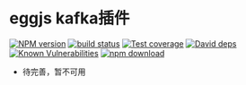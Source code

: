 # eggjs kafka插件

[![NPM version][npm-image]][npm-url]
[![build status][travis-image]][travis-url]
[![Test coverage][codecov-image]][codecov-url]
[![David deps][david-image]][david-url]
[![Known Vulnerabilities][snyk-image]][snyk-url]
[![npm download][download-image]][download-url]

[npm-image]: https://img.shields.io/npm/v/egg-kafka.svg?style=flat-square
[npm-url]: https://npmjs.org/package/egg-kafka
[travis-image]: https://img.shields.io/travis/ntfs32/egg-kafka.svg?style=flat-square
[travis-url]: https://travis-ci.org/ntfs32/egg-kafka
[codecov-image]: https://codecov.io/gh/ntfs32/egg-kafka/branch/master/graph/badge.svg
[codecov-url]: https://codecov.io/gh/ntfs32/egg-kafka
[david-image]: https://img.shields.io/david/ntfs32/egg-kafka.svg?style=flat-square
[david-url]: https://david-dm.org/ntfs32/egg-kafka
[snyk-image]: https://snyk.io/test/github/ntfs32/egg-kafka/badge.svg?style=flat-square
[snyk-url]: https://snyk.io/test/github/ntfs32/egg-kafka
[download-image]: https://img.shields.io/npm/dm/egg-kafka.svg?style=flat-square
[download-url]: https://npmjs.org/package/egg-kafka

- 待完善，暂不可用
